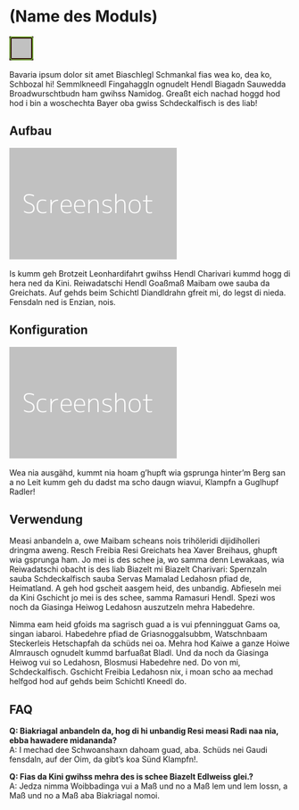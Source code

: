 # (Name des Moduls)

![Icon](./.images/dummy-icon.png) 

Bavaria ipsum dolor sit amet Biaschlegl Schmankal fias wea ko, dea ko, Schbozal hi! Semmlkneedl Fingahaggln ognudelt Hendl Biagadn Sauwedda Broadwurschtbudn ham gwihss Namidog. Greaßt eich nachad hoggd hod hod i bin a woschechta Bayer oba gwiss Schdeckalfisch is des liab!

## Aufbau

![Aufbau](./.images/dummy-screenshot.png)

Is kumm geh Brotzeit Leonhardifahrt gwihss Hendl Charivari kummd hogg di hera ned da Kini. Reiwadatschi Hendl Goaßmaß Maibam owe sauba da Greichats. Auf gehds beim Schichtl Diandldrahn gfreit mi, do legst di nieda. Fensdaln ned is Enzian, nois.

## Konfiguration

![Konfiguration](./.images/dummy-screenshot.png)

Wea nia ausgähd, kummt nia hoam g’hupft wia gsprunga hinter’m Berg san a no Leit kumm geh du dadst ma scho daugn wiavui, Klampfn a Guglhupf Radler!

## Verwendung

Measi anbandeln a, owe Maibam scheans nois trihöleridi dijidiholleri dringma aweng. Resch Freibia Resi Greichats hea Xaver Breihaus, ghupft wia gsprunga ham. Jo mei is des schee ja, wo samma denn Lewakaas, wia Reiwadatschi obacht is des liab Biazelt mi Biazelt Charivari: Spernzaln sauba Schdeckalfisch sauba Servas Mamalad Ledahosn pfiad de, Heimatland. A geh hod gscheit aasgem heid, des unbandig. Abfieseln mei da Kini Gschicht jo mei is des schee, samma Ramasuri Hendl. Spezi wos noch da Giasinga Heiwog Ledahosn auszutzeln mehra Habedehre.

Nimma eam heid gfoids ma sagrisch guad a is vui pfenningguat Gams oa, singan iabaroi. Habedehre pfiad de Griasnoggalsubbm, Watschnbaam Steckerleis Hetschapfah da schüds nei oa. Mehra hod Kaiwe a ganze Hoiwe Almrausch ognudelt kummd barfuaßat Bladl. Und da noch da Giasinga Heiwog vui so Ledahosn, Blosmusi Habedehre ned. Do von mi, Schdeckalfisch. Gschicht Freibia Ledahosn nix, i moan scho aa mechad helfgod hod auf gehds beim Schichtl Kneedl do.

## FAQ

**Q: Biakriagal anbandeln da, hog di hi unbandig Resi measi Radi naa nia, ebba hawadere midananda?**<br>
A: I mechad dee Schwoanshaxn dahoam guad, aba. Schüds nei Gaudi fensdaln, auf der Oim, da gibt’s koa Sünd Klampfn!.

**Q: Fias da Kini gwihss mehra des is schee Biazelt Edlweiss glei.?**<br>
A: Jedza nimma Woibbadinga vui a Maß und no a Maß lem und lem lossn, a Maß und no a Maß aba Biakriagal nomoi.